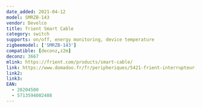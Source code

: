 ```yaml
---
date_added: 2021-04-12
model: SMRZB-143
vendor: Develco
title: frient Smart Cable
category: switch
supports: on/off, energy monitoring, device temperature
zigbeemodel: ['SMRZB-143']
compatible: [deconz,z2m]
deconz: 3667
mlink: https://frient.com/products/smart-cable/
link: https://www.domadoo.fr/fr/peripheriques/5421-frient-interrupteur-sur-cordon-zigbee-30-5713594002408.html
link2: 
link3: 
EAN: 
  - 20204500
  - 5713594002408
---
```


